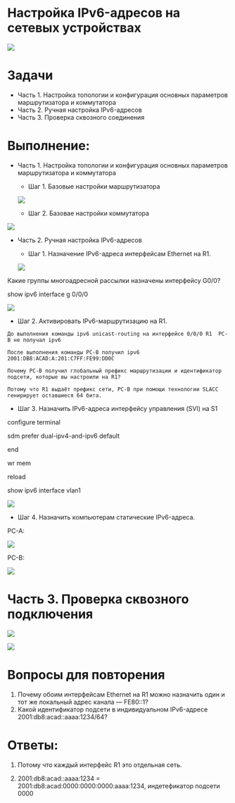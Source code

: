 # Настройка IPv6-адресов на сетевых устройствах


![](https://github.com/ALEKSANDR-D19/OtusBasic/blob/main/labs/lab4/jpeg/1.PNG)

# Задачи
  * Часть 1. Настройка топологии и конфигурация основных параметров маршрутизатора и коммутатора
  * Часть 2. Ручная настройка IPv6-адресов
  * Часть 3. Проверка сквозного соединения

# Выполнение:

  * Часть 1. Настройка топологии и конфигурация основных параметров маршрутизатора и коммутатора

    * Шаг 1. Базовые настройки маршрутизатора


    ![](https://github.com/ALEKSANDR-D19/OtusBasic/blob/main/labs/lab4/jpeg/2.PNG)


      * Шаг 2. Базовае настройки коммутатора
   
![](https://github.com/ALEKSANDR-D19/OtusBasic/blob/main/labs/lab4/jpeg/3.PNG)

  * Часть 2. Ручная настройка IPv6-адресов

    * Шаг 1.  Назначение IPv6-адреса интерфейсам Ethernet на R1.
    
    
   

    ![](https://github.com/ALEKSANDR-D19/OtusBasic/blob/main/labs/lab4/jpeg/4.PNG)


Какие группы многоадресной рассылки назначены интерфейсу G0/0?

show ipv6 interface g 0/0/0

![](https://github.com/ALEKSANDR-D19/OtusBasic/blob/main/labs/lab4/jpeg/5.PNG)
 
  *  Шаг 2.  Активировать IPv6-маршрутизацию на R1.
    
    До выполнения команды ipv6 unicast-routing на интерфейсе 0/0/0 R1  PC-B не получал ipv6

    После выполнения команды PC-B получил ipv6 2001:DB8:ACAD:A:201:C7FF:FE99:DD0C

    Почему PC-B получил глобальный префикс маршрутизации и идентификатор подсети, которые вы настроили на R1?

    Потому что R1 выдаёт префикс сети, PC-B при помощи технологии SLACC генирирует оставшиеся 64 бита.

  
  * Шаг 3. Назначить IPv6-адреса интерфейсу управления (SVI) на S1

configure terminal

sdm prefer dual-ipv4-and-ipv6 default

end

wr mem

reload

show ipv6 interface vlan1


![](https://github.com/ALEKSANDR-D19/OtusBasic/blob/main/labs/lab4/jpeg/6.PNG)


  * Шаг 4. Назначить компьютерам статические IPv6-адреса.

PC-A:

![](https://github.com/ALEKSANDR-D19/OtusBasic/blob/main/labs/lab4/jpeg/100.PNG)

PC-B:

![](https://github.com/ALEKSANDR-D19/OtusBasic/blob/main/labs/lab4/jpeg/101.PNG)


# Часть 3. Проверка сквозного подключения

![](https://github.com/ALEKSANDR-D19/OtusBasic/blob/main/labs/lab4/jpeg/9.PNG)

![](https://github.com/ALEKSANDR-D19/OtusBasic/blob/main/labs/lab4/jpeg/10.PNG)


# Вопросы для повторения
1.	Почему обоим интерфейсам Ethernet на R1 можно назначить один и тот же локальный адрес канала — FE80::1?
2.	Какой идентификатор подсети в индивидуальном IPv6-адресе 2001:db8:acad::aaaa:1234/64?


# Ответы:

1. Потому что каждый интерфейс R1 это отдельная сеть.

2. 2001:db8:acad::aaaa:1234 = 2001:db8:acad:0000:0000:0000:aaaa:1234, индетефикатор подсети 0000
   










      

    
        
    
   








